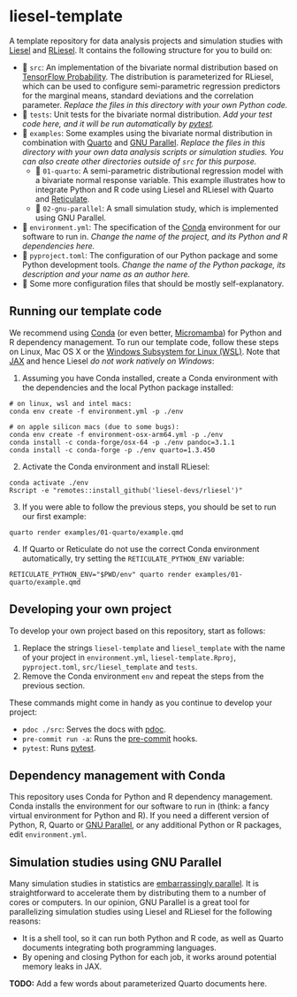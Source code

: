 # liesel-template

A template repository for data analysis projects and simulation studies with [Liesel](https://liesel-project.org) and [RLiesel](https://github.com/liesel-devs/rliesel). It contains the following structure for you to build on:

- :file_folder: `src`: An implementation of the bivariate normal distribution based on [TensorFlow Probability](https://www.tensorflow.org/probability). The distribution is parameterized for RLiesel, which can be used to configure semi-parametric regression predictors for the marginal means, standard deviations and the correlation parameter. *Replace the files in this directory with your own Python code.*
- :file_folder: `tests`: Unit tests for the bivariate normal distribution. *Add your test code here, and it will be run automatically by [pytest](https://pytest.org).*
- :file_folder: `examples`: Some examples using the bivariate normal distribution in combination with [Quarto](https://quarto.org) and [GNU Parallel](https://www.gnu.org/software/parallel). *Replace the files in this directory with your own data analysis scripts or simulation studies. You can also create other directories outside of `src` for this purpose.*
  - :file_folder: `01-quarto`: A semi-parametric distributional regression model with a bivariate normal response variable. This example illustrates how to integrate Python and R code using Liesel and RLiesel with Quarto and [Reticulate](https://rstudio.github.io/reticulate).
  - :file_folder: `02-gnu-parallel`: A small simulation study, which is implemented using GNU Parallel.
- :page_facing_up: `environment.yml`: The specification of the [Conda](https://github.com/conda-forge/miniforge) environment for our software to run in. *Change the name of the project, and its Python and R dependencies here.*
- :page_facing_up: `pyproject.toml`: The configuration of our Python package and some Python development tools. *Change the name of the Python package, its description and your name as an author here.*
- :toolbox: Some more configuration files that should be mostly self-explanatory.

## Running our template code

We recommend using [Conda](https://github.com/conda-forge/miniforge) (or even better, [Micromamba](https://mamba.readthedocs.io/en/latest/micromamba-installation.html)) for Python and R dependency management. To run our template code, follow these steps on Linux, Mac OS X or the [Windows Subsystem for Linux (WSL)](https://learn.microsoft.com/windows/wsl). Note that [JAX](https://github.com/google/jax) and hence Liesel *do not work natively on Windows*:

1. Assuming you have Conda installed, create a Conda environment with the dependencies and the local Python package installed:
```
# on linux, wsl and intel macs:
conda env create -f environment.yml -p ./env

# on apple silicon macs (due to some bugs):
conda env create -f environment-osx-arm64.yml -p ./env
conda install -c conda-forge/osx-64 -p ./env pandoc=3.1.1
conda install -c conda-forge -p ./env quarto=1.3.450
```
2. Activate the Conda environment and install RLiesel:
```
conda activate ./env
Rscript -e "remotes::install_github('liesel-devs/rliesel')"
```
3. If you were able to follow the previous steps, you should be set to run our first example:
```
quarto render examples/01-quarto/example.qmd
```
4. If Quarto or Reticulate do not use the correct Conda environment automatically, try setting the `RETICULATE_PYTHON_ENV` variable:
```
RETICULATE_PYTHON_ENV="$PWD/env" quarto render examples/01-quarto/example.qmd
```

## Developing your own project

To develop your own project based on this repository, start as follows:

1. Replace the strings `liesel-template` and `liesel_template` with the name of your project in `environment.yml`, `liesel-template.Rproj`, `pyproject.toml`, `src/liesel_template` and `tests`.
2. Remove the Conda environment `env` and repeat the steps from the previous section.

These commands might come in handy as you continue to develop your project:

- `pdoc ./src`: Serves the docs with [pdoc](https://pdoc.dev).
- `pre-commit run -a`: Runs the [pre-commit](https://pre-commit.com) hooks.
- `pytest`: Runs [pytest](https://pytest.org).

## Dependency management with Conda

This repository uses Conda for Python and R dependency management. Conda installs the environment for our software to run in (think: a fancy virtual environment for Python and R). If you need a different version of Python, R, Quarto or [GNU Parallel](https://www.gnu.org/software/parallel), or any additional Python or R packages, edit `environment.yml`.

## Simulation studies using GNU Parallel

Many simulation studies in statistics are [embarrassingly parallel](https://en.wikipedia.org/wiki/Embarrassingly_parallel). It is straightforward to accelerate them by distributing them to a number of cores or computers. In our opinion, GNU Parallel is a great tool for parallelizing simulation studies using Liesel and RLiesel for the following reasons:

- It is a shell tool, so it can run both Python and R code, as well as Quarto documents integrating both programming languages.
- By opening and closing Python for each job, it works around potential memory leaks in JAX.

**TODO:** Add a few words about parameterized Quarto documents here.
